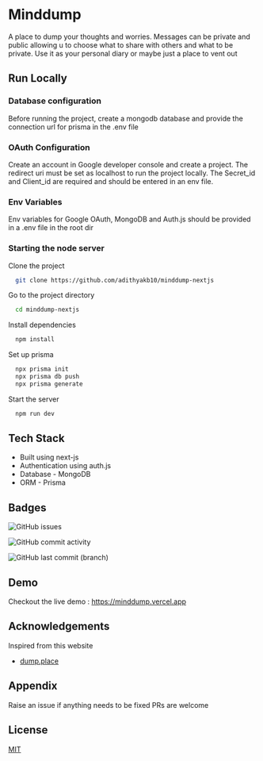 # Minddump

A place to dump your thoughts and worries. Messages can be private and public allowing u to choose what to share with others and what to be private. Use it as your personal diary or maybe just a place to vent out 



## Run Locally
### Database configuration

Before running the project, create a mongodb database and provide the connection url for prisma in the .env file

### OAuth Configuration

Create an account in Google developer console and create a project. The redirect uri must be set as localhost to run the project locally. The Secret_id and Client_id are required and should be entered in an env file.

### Env Variables

Env variables for Google OAuth, MongoDB and Auth.js should be provided in a .env file in the root dir

### Starting the node server 

Clone the project

```bash
  git clone https://github.com/adithyakb10/minddump-nextjs
```

Go to the project directory

```bash
  cd minddump-nextjs
```

Install dependencies

```bash
  npm install
```

Set up prisma 

```bash
  npx prisma init
  npx prisma db push
  npx prisma generate
```

Start the server

```bash
  npm run dev
```

## Tech Stack
- Built using next-js
- Authentication using auth.js
- Database - MongoDB
- ORM - Prisma
## Badges

![GitHub issues](https://img.shields.io/github/issues/adithyakb10/minddump-nextjs)

![GitHub commit activity](https://img.shields.io/github/commit-activity/t/adithyakb10/minddump-nextjs)

![GitHub last commit (branch)](https://img.shields.io/github/last-commit/adithyakb10/minddump-nextjs/main)

## Demo

Checkout the live demo : https://minddump.vercel.app

## Acknowledgements

Inspired from this website 

 - [dump.place](https://dump.place)
 

## Appendix

Raise an issue if anything needs to be fixed 
PRs are welcome 


## License

[MIT](https://choosealicense.com/licenses/mit/)




